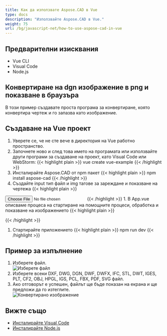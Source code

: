 ```yaml
---
title: Как да използвате Aspose.CAD в Vue
type: docs
description: "Използвайте Aspose.CAD в Vue."
weight: 75
url: /bg/javascript-net/how-to-use-aspose-cad-in-vue
---
```


## Предварителни изисквания
- Vue CLI
- Visual Code
- Node.js

## Конвертиране на dgn изображение в png и показване в браузъра

В този пример създавате проста програма за конвертиране, която конвертира чертеж и го запазва като изображение.

## Създаване на Vue проект

1. Уверете се, че не сте вече в директория на Vue работно пространство.
1. Започнете ново и след това името на програмата или използвайте други програми за създаване на проект, като Visual Code или WebStorm:
{{< highlight plain >}}
vue create vue-example
{{< /highlight >}}
1. Инсталирайте Aspose.CAD от npm пакет
{{< highlight plain >}}
npm install aspose-cad
{{< /highlight >}}
1. Създайте input тип файл и img тагове за зареждане и показване на чертежа
{{< highlight plain >}}
<input id="file" type="file">
<img id="image" />
{{< /highlight >}}
1. В App.vue описваме процеса на стартиране на помощните процеси, обработка и показване на изображението
{{< highlight plain >}}
<script>
import {Drawing, PngOptions} from "aspose-cad";

export default{
  beforeCreate: function () {
    //нужно за стартиране на процеса на асемблиране
    let recaptchaScript = document.createElement('script')
    recaptchaScript.setAttribute('src', '/node_modules/aspose-cad/dotnet.js')
    document.head.appendChild(recaptchaScript)

    let dotnet;
  },
  mounted() {
    window.addEventListener('load', this.onWindowLoad)
  },
  methods: {
    async onWindowLoad() {
      
      console.log("зареждане на WASM...");
      await dotnet.boot();
      console.log("зареден WASM");

      document.querySelector('input').addEventListener('change', function() {
            const reader = new FileReader();
            reader.onload = function() {

              let arrayBuffer = this.result;
              let array = new Uint8Array(arrayBuffer);

              // ЗАРЕЖДАНЕ
              let file = Image.load(array);
              console.log(file);

              // ЗАПАЗВАНЕ
              let exportedFilePromise = Image.save(array, new PngOptions());
              exportedFilePromise.then(exportedFile => {
                console.log(exportedFile);

                let urlCreator = window.URL || window.webkitURL;
                let blob = new Blob([exportedFile], { type: 'application/octet-stream' });
                let imageUrl = urlCreator.createObjectURL(blob);
                document.querySelector("#image").src = imageUrl;
              });
            }

            reader.readAsArrayBuffer(this.files[0]);
          },
          false);
    },
  },
}
</script>

<template>
  <header>
    <img alt="Vue лого" class="logo" src="./assets/logo.svg" width="125" height="125" />
    <p>Пример aspose.cad за Vue.</p>
  </header>

  <main>
    <input id="file" type="file">
    <br/>
    <img id="image" />
  </main>
</template>

<style scoped>
header {
  line-height: 1.5;
}
main{
  text-align: center;
}

.logo {
  display: block;
  margin: 0 auto 2rem;
}

@media (min-width: 1024px) {
  header {
    display: flex;
    place-items: center;
    padding-right: calc(var(--section-gap) / 2);
  }


  header .wrapper {
    display: flex;
    place-items: flex-start;
    flex-wrap: wrap;
  }
}
</style>
{{< /highlight >}}
1. Стартирайте приложението
{{< highlight plain >}}
npm run dev
{{< /highlight >}}

## Пример за изпълнение

1. Изберете файл.<br>
![Изберете файл](/_assets/javascript-net/vue/choose-file.png)<br>
1. Изберете всеки DXF, DWG, DGN, DWF, DWFX, IFC, STL, DWT, IGES, PLT, CF2, OBJ, HPGL, IGS, PCL, FBX, PDF, SVG файл.
1. Ако отговорът е успешен, файлът ще бъде показан на екрана и ще предложи да го изтеглите.<br>
![Конвертирано изображение](/_assets/javascript-net/vue/convert-image.png)<br>

## Вижте също

- [Инсталирайте Visual Code](https://code.visualstudio.com/)
- [Инсталирайте Node.js](https://nodejs.org/en/)

